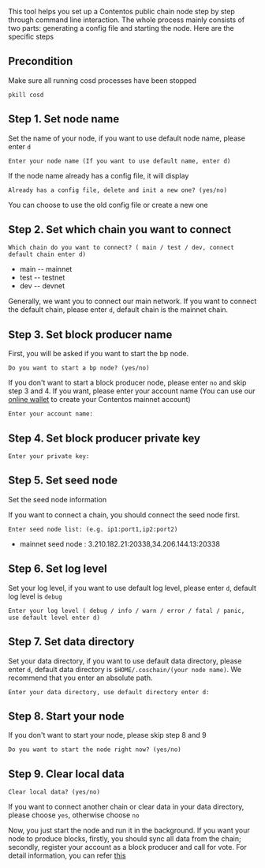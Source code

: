 This tool helps you set up a Contentos public chain node step by step through command line interaction.
The whole process mainly consists of two parts: generating a config file and starting the node. Here are the specific steps

## Precondition

Make sure all running cosd processes have been stopped
```
pkill cosd
```

## Step 1. Set node name

Set the name of your node, if you want to use default node name, please enter `d`
```
Enter your node name (If you want to use default name, enter d)
```

If the node name already has a config file, it will display

```
Already has a config file, delete and init a new one? (yes/no)
```

You can choose to use the old config file or create a new one

## Step 2. Set which chain you want to connect

```
Which chain do you want to connect? ( main / test / dev, connect default chain enter d)
```
* main -- mainnet
* test -- testnet
* dev  -- devnet

Generally, we want you to connect our main network.
If you want to connect the default chain, please enter `d`, default chain is the mainnet chain.

## Step 3. Set block producer name
First, you will be asked if you want to start the bp node.
```
Do you want to start a bp node? (yes/no)
```
If you don't want to start a block producer node, please enter `no` and skip step 3 and 4. If you want, please enter your account name (You can use our [online wallet](https://wallet.contentos.io/) to create your Contentos mainnet account)
```
Enter your account name:
```

## Step 4. Set block producer private key
```
Enter your private key:
```

## Step 5. Set seed node

Set the seed node information

If you want to connect a chain, you should connect the seed node first.
```
Enter seed node list: (e.g. ip1:port1,ip2:port2)
```

* mainnet seed node : 3.210.182.21:20338,34.206.144.13:20338

## Step 6. Set log level

Set your log level, if you want to use default log level, please enter `d`, default log level is `debug`
```
Enter your log level ( debug / info / warn / error / fatal / panic, use default level enter d)
```

## Step 7. Set data directory

Set your data directory, if you want to use default data directory, please enter `d`, default data directory is `$HOME/.coschain/(your node name)`.
We recommend that you enter an absolute path.
```
Enter your data directory, use default directory enter d:
```

## Step 8. Start your node

If you don't want to start your node, please skip step 8 and 9
```
Do you want to start the node right now? (yes/no)
```

## Step 9. Clear local data

```
Clear local data? (yes/no)
```
If you want to connect another chain or clear data in your data directory, please choose `yes`, otherwise choose `no`


Now, you just start the node and run it in the background. If you want your node to produce blocks, firstly, you should sync all data from the chain;
secondly, register your account as a block producer and call for vote. For detail information, you can refer [this](https://github.com/coschain/contentos-go/blob/dev/bp.md)